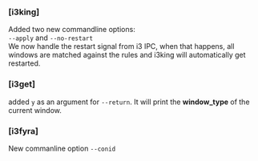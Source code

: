 ### [i3king]

Added two new commandline options:  
`--apply` and `--no-restart`  
We now handle the restart signal from i3 IPC,
when that happens, all windows are matched against
the rules and i3king will automatically get restarted.

### [i3get]

added `y` as an argument for `--return`. It will
print the **window_type** of the current window.

### [i3fyra]

New commanline option `--conid`